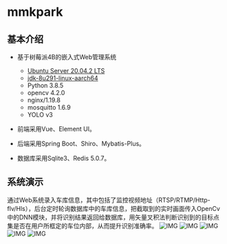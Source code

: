 # mmkpark
## 基本介绍
* 基于树莓派4B的嵌入式Web管理系统
    * [Ubuntu Server 20.04.2 LTS](https://ubuntu.com/download/raspberry-pi)
    * [jdk-8u291-linux-aarch64](https://www.oracle.com/java/technologies/javase/javase-jdk8-downloads.html)
    * Python 3.8.5
    * opencv 4.2.0
    * nginx/1.19.8
    * mosquitto 1.6.9
    * YOLO v3

* 前端采用Vue、Element UI。
* 后端采用Spring Boot、Shiro、Mybatis-Plus。
* 数据库采用Sqlite3、Redis 5.0.7。

## 系统演示
通过Web系统录入车库信息，其中包括了监控视频地址（RTSP/RTMP/Http-flv/Hls），后台定时轮询数据库中的车库信息，把截取到的实时画面传入OpenCv中的DNN模块，并将识别结果返回给数据库，用矢量叉积法判断识别到的目标点集是否在用户所框定的车位内部，从而提升识别准确率。
![IMG](https://github.com/emplyyy/mmkpark/tree/main/mmkpark-vue/src/assets/img/home.png)
![IMG](https://github.com/emplyyy/mmkpark/tree/main/mmkpark-vue/src/assets/img/login.png)
![IMG](https://github.com/emplyyy/mmkpark/tree/main/mmkpark-vue/src/assets/img/9.png)
![IMG](https://github.com/emplyyy/mmkpark/tree/main/mmkpark-vue/src/assets/img/9-1.jpg)
![IMG](https://github.com/emplyyy/mmkpark/tree/main/mmkpark-vue/src/assets/img/9-2.jpg)
